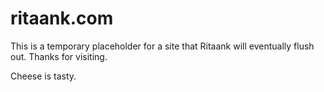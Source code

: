 # ritaank.com

This is a temporary placeholder for a site that Ritaank will eventually flush out. Thanks for visiting.

Cheese is tasty.
